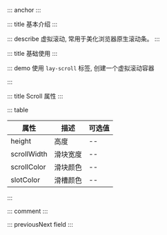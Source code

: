 ::: anchor
:::

::: title 基本介绍
:::

::: describe 虚拟滚动, 常用于美化浏览器原生滚动条。
:::

::: title 基础使用
:::

::: demo 使用 `lay-scroll` 标签, 创建一个虚拟滚动容器

<template>
  <lay-scroll height="200px" style="background-color:whitesmoke;">
    <lay-panel v-for="(n,index) in 50" :key="n" style="margin:10px;padding:10px;">内容</lay-panel>
  </lay-scroll>
</template>

<script>
import { ref } from 'vue'

export default {
  setup() {

    return {
    }
  }
}
</script>

:::

::: title Scroll 属性
:::

::: table

| 属性        | 描述     | 可选值 |
| ----------- | -------- | ------ |
| height      |   高度   | --     |
| scrollWidth |   滑块宽度   | --     |
| scrollColor |   滑块颜色   | --     |
| slotColor   |   滑槽颜色   | --     |

:::

::: comment
:::

::: previousNext field
:::